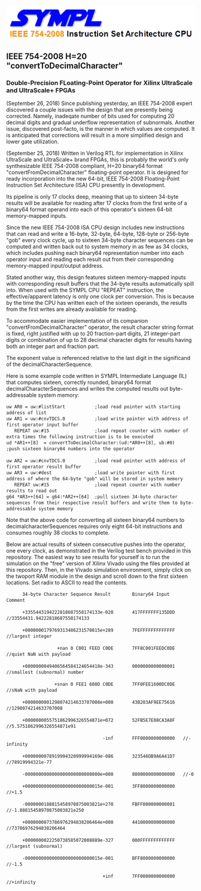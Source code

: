 ![](https://github.com/jerry-D/IEEE-754-2008_ISA_CPU/blob/master/images/SYMPL_CPU_LOGO.png)

## IEEE 754-2008  H=20 "convertToDecimalCharacter"  
### Double-Precision FLoating-Point Operator for Xilinx UltraScale and UltraScale+ FPGAs

(September 26, 2018) Since publishing yesterday, an IEEE 754-2008 expert discovered a couple issues with the design that are presently being corrected.  Namely, inadeqate number of bits used for computing 20 decimal digits and gradual underflow representation of subnormals.  Another issue, discovered post-facto, is the manner in which values are computed.  It is anticipated that corrections will result in a more simplified design and lower gate utilization.

(September 25, 2018) Written in Verilog RTL for implementation in Xilinx UltraScale and UltraScale+ brand FPGAs, this is probably the world's only synthesizable IEEE 754-2008 compliant, H=20 binary64 format "convertFromDecimalCharacter" floating-point operator.  It is designed for ready incorporation into the new 64-bit, IEEE 754-2008 Floating-Point Instruction Set Architecture (ISA) CPU presently in development.

Its pipeline is only 17 clocks deep, meaning that up to sixteen 34-byte results will be available for reading after 17 clocks from the first write of a binary64 format operand into each of this operator's sixteen 64-bit memory-mapped inputs.  

Since the new IEEE 754-2008 ISA CPU design includes new instructions that can read and write a 16-byte, 32-byte, 64-byte, 128-byte or 256-byte "gob" every clock cycle, up to sixteen 34-byte character sequences can be computed and written back out to system memory in as few as 34 clocks, which includes pushing each binary64 representation number into each operator input and reading each result out from their corresponding memory-mapped input/output address.

Stated another way, this design features sixteen memory-mapped inputs with corresponding result buffers that the 34-byte results automatically spill into.  When used with the SYMPL CPU "REPEAT" instruction, the effective/apparent latency is only one clock per conversion.  This is because by the time the CPU has written each of the sixteen operands, the results from the first writes are already available for reading.

To accommodate easier implementation of its companion "convertFromDecimalCharacter" operator, the result character string format is fixed, right justified with up to 20 fraction-part digits, 21 integer-part digits or combination of up to 28 decimal character digits for results having both an integer part and fraction part.

The exponent value is referenced relative to the last digit in the significand of the decimalCharacterSequence.  

Here is some example code written in SYMPL Intermediate Language (IL) that computes sixteen, correctly rounded, binary64 format decimalCharacterSequences and writes the computed results out byte-addressable system memory:

    uw AR0 = uw:#listStart           ;load read pointer with starting address of list
    uw AR1 = uw:#cnvTDCS.0           ;load write pointer with address of first operator input buffer
       REPEAT uw:#15                 ;load repeat counter with number of extra times the following instruction is to be executed              
    ud *AR1++[8]  = convertToDecimalCharacter:(ud:*AR0++[8], ub:#0)      ;push sixteen binary64 numbers into the operator

    uw AR2 = uw:#cnvTDCS.0           ;load read pointer with address of first operator result buffer
    uw AR3 = uw:#dest                ;load write pointer with first address of where the 64-byte "gob" will be stored in system memory
       REPEAT uw:#15                 ;load repeat counter with number results to read out                  
    g64 *AR3++[64] = g64:*AR2++[64]  ;pull sixteen 34-byte character sequences from their respective result buffers and write them to byte-addressable system memory

Note that the above code for converting all sixteen binary64 numbers to decimalcharacterSequences requires only eight 64-bit instructions and consumes roughly 38 clocks to complete.

Below are actual results of sixteen consecutive pushes into the operator, one every clock, as demonstrated in the Verilog test bench provided in this repository.  The easiest way to see results for yourself is to run the simulation on the "free" version of Xilinx Vivado using the files provided at this repository.  Then, in the Vivado simulation environment, simply click on the twoport RAM module in the design and scroll down to the first sixteen locations.  Set radix to ASCII to read the contents.
```
      34-byte Character Sequence Result        Binary64 Input     Comment

      +3355443194222818687558174133e-020       417FFFFFFF135DDD   //33554431.94222818687558174133
      
      +0000000179769313486231570815e+289       7FEFFFFFFFFFFFFF   //largest integer

                   +nan 0 C001 FEED C0DE       7FF8C001FEEDC0DE   //quiet NaN with payload
                   
      +0000000049406564584124654418e-343       0000000000000001   //smallest (subnormal) number 
        
                  +snan 0 FEE1 600D C0DE       7FF0FEE1600DC0DE   //sNaN with payload
                  
      +0000000001298074214633707008e+000       43B203AF9EE75616   //1298074214633707008

      +0000000055751862996326554871e+072       52FB5E7E08CA3A8F   //5.5751862996326554871e91

                                    -inf       FFF0000000000000   //-infinity
                                    
      +0000000078919994320999994169e-086       323546DB9A6A41D7   //78919994321e-77

      -0000000000000000000000000000e+000       8000000000000000   //-0

      +0000000000000000000000000015e-001       3FF8000000000000   //+1.5

      -0000000188815458970875003821e+270       FBFF000000000001   //-1.88815458970875003821e250

      +0000000073786976294838206464e+000       4410000000000000   //73786976294838206464

      +0000000022250738585072008889e-327       000FFFFFFFFFFFFF   //largest (subnormal)

      -0000000000000000000000000015e-001       BFF8000000000000   //-1.5

                                    +inf       7FF0000000000000   //+infinity
                                    

```
